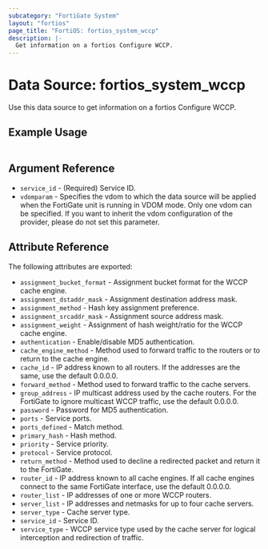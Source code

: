 ```yaml
---
subcategory: "FortiGate System"
layout: "fortios"
page_title: "FortiOS: fortios_system_wccp"
description: |-
  Get information on a fortios Configure WCCP.
---
```


# Data Source: fortios_system_wccp
Use this data source to get information on a fortios Configure WCCP.


## Example Usage

```hcl

```

## Argument Reference

* `service_id` - (Required) Service ID.
* `vdomparam` - Specifies the vdom to which the data source will be applied when the FortiGate unit is running in VDOM mode. Only one vdom can be specified. If you want to inherit the vdom configuration of the provider, please do not set this parameter.

## Attribute Reference

The following attributes are exported:

* `assignment_bucket_format` - Assignment bucket format for the WCCP cache engine.
* `assignment_dstaddr_mask` - Assignment destination address mask.
* `assignment_method` - Hash key assignment preference.
* `assignment_srcaddr_mask` - Assignment source address mask.
* `assignment_weight` - Assignment of hash weight/ratio for the WCCP cache engine.
* `authentication` - Enable/disable MD5 authentication.
* `cache_engine_method` - Method used to forward traffic to the routers or to return to the cache engine.
* `cache_id` - IP address known to all routers. If the addresses are the same, use the default 0.0.0.0.
* `forward_method` - Method used to forward traffic to the cache servers.
* `group_address` - IP multicast address used by the cache routers. For the FortiGate to ignore multicast WCCP traffic, use the default 0.0.0.0.
* `password` - Password for MD5 authentication.
* `ports` - Service ports.
* `ports_defined` - Match method.
* `primary_hash` - Hash method.
* `priority` - Service priority.
* `protocol` - Service protocol.
* `return_method` -  Method used to decline a redirected packet and return it to the FortiGate.
* `router_id` - IP address known to all cache engines. If all cache engines connect to the same FortiGate interface, use the default 0.0.0.0.
* `router_list` - IP addresses of one or more WCCP routers.
* `server_list` - IP addresses and netmasks for up to four cache servers.
* `server_type` - Cache server type.
* `service_id` - Service ID.
* `service_type` - WCCP service type used by the cache server for logical interception and redirection of traffic.
